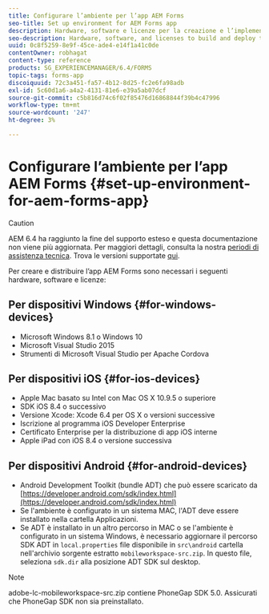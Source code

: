 ```yaml
---
title: Configurare l’ambiente per l’app AEM Forms
seo-title: Set up environment for AEM Forms app
description: Hardware, software e licenze per la creazione e l’implementazione dell’app AEM Forms.
seo-description: Hardware, software, and licenses to build and deploy the AEM Forms app.
uuid: 0c8f5259-8e9f-45ce-ade4-e14f1a41c0de
contentOwner: robhagat
content-type: reference
products: SG_EXPERIENCEMANAGER/6.4/FORMS
topic-tags: forms-app
discoiquuid: 72c3a451-fa57-4b12-8d25-fc2e6fa98adb
exl-id: 5c60d1a6-a4a2-4131-81e6-e39a5ab07dcf
source-git-commit: c5b816d74c6f02f85476d16868844f39b4c47996
workflow-type: tm+mt
source-wordcount: '247'
ht-degree: 3%

---
```


# Configurare l’ambiente per l’app AEM Forms {#set-up-environment-for-aem-forms-app}

>[!CAUTION]
>
>AEM 6.4 ha raggiunto la fine del supporto esteso e questa documentazione non viene più aggiornata. Per maggiori dettagli, consulta la nostra [periodi di assistenza tecnica](https://helpx.adobe.com/it/support/programs/eol-matrix.html). Trova le versioni supportate [qui](https://experienceleague.adobe.com/docs/).

Per creare e distribuire l’app AEM Forms sono necessari i seguenti hardware, software e licenze:

## Per dispositivi Windows {#for-windows-devices}

* Microsoft Windows 8.1 o Windows 10
* Microsoft Visual Studio 2015
* Strumenti di Microsoft Visual Studio per Apache Cordova

## Per dispositivi iOS {#for-ios-devices}

* Apple Mac basato su Intel con Mac OS X 10.9.5 o superiore
* SDK iOS 8.4 o successivo
* Versione Xcode: Xcode 6.4 per OS X o versioni successive
* Iscrizione al programma iOS Developer Enterprise
* Certificato Enterprise per la distribuzione di app iOS interne
* Apple iPad con iOS 8.4 o versione successiva

## Per dispositivi Android {#for-android-devices}

* Android Development Toolkit (bundle ADT) che può essere scaricato da [https://developer.android.com/sdk/index.html](https://developer.android.com/sdk/index.html)
* Se l&#39;ambiente è configurato in un sistema MAC, l&#39;ADT deve essere installato nella cartella Applicazioni.
* Se ADT è installato in un altro percorso in MAC o se l&#39;ambiente è configurato in un sistema Windows, è necessario aggiornare il percorso SDK ADT in `local.properties` file disponibile in `src\android` cartella nell&#39;archivio sorgente estratto `mobileworkspace-src.zip`. In questo file, seleziona `sdk.dir` alla posizione ADT SDK sul desktop.

>[!NOTE]
>
>adobe-lc-mobileworkspace-src.zip contiene PhoneGap SDK 5.0. Assicurati che PhoneGap SDK non sia preinstallato.
